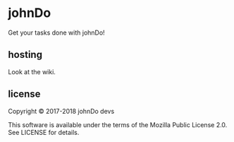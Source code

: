 # johnDo
Get your tasks done with johnDo!
## hosting
Look at the wiki.

## license

Copyright © 2017-2018 johnDo devs

This software is available under the terms of the Mozilla Public License 2.0. See LICENSE for details.
